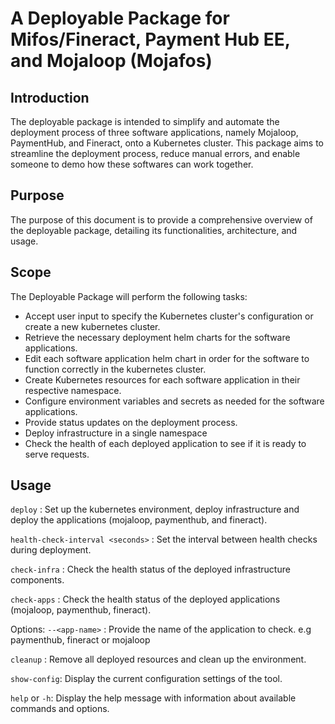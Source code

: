 # A Deployable Package for Mifos/Fineract, Payment Hub EE, and Mojaloop (Mojafos)

## Introduction

The deployable package is intended to simplify and automate the deployment process of three software applications, namely Mojaloop, PaymentHub, and Fineract, onto a Kubernetes cluster. This package aims to streamline the deployment process, reduce manual errors, and enable someone to demo how these softwares can work together. 

## Purpose

The purpose of this document is to provide a comprehensive overview of the deployable package, detailing its functionalities, architecture, and usage.

## Scope

The Deployable Package will perform the following tasks:

- Accept user input to specify the Kubernetes cluster's configuration or create a new kubernetes cluster. 
- Retrieve the necessary deployment helm charts for the software applications.
- Edit each software application helm chart in order for the software to function correctly in the kubernetes cluster.
- Create Kubernetes resources for each software application in their respective namespace.
- Configure environment variables and secrets as needed for the software applications.
- Provide status updates on the deployment process.
- Deploy infrastructure in a single namespace
- Check the health of each deployed application to see if it is ready to serve requests.

## Usage 

`deploy` : Set up the kubernetes environment, deploy infrastructure and deploy the applications (mojaloop, paymenthub, and fineract).

`health-check-interval <seconds>` : Set the interval between health checks during deployment.

`check-infra` : Check the health status of the deployed infrastructure components.

`check-apps` : Check the health status of the deployed applications (mojaloop, paymenthub, fineract).

Options:
`--<app-name>` : Provide the name of the application to check. e.g paymenthub, fineract or mojaloop

`cleanup` : Remove all deployed resources and clean up the environment.

`show-config`: Display the current configuration settings of the tool.

`help` or `-h`: Display the help message with information about available commands and options.